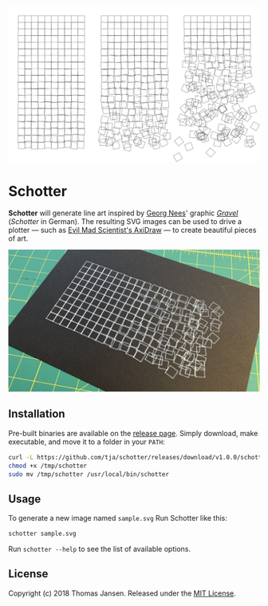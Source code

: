 <p align="center"><img width="800" src="images/header.jpg"></a></p>

# Schotter

**Schotter** will generate line art inspired by [Georg Nees](https://en.wikipedia.org/wiki/Georg_Nees)' graphic
[*Gravel*](https://collections.vam.ac.uk/item/O221321/schotter-print-nees-georg/) (*Schotter* in German). The
resulting SVG images can be used to drive a plotter &mdash; such as [Evil Mad Scientist's
AxiDraw](https://axidraw.com) &mdash; to create beautiful pieces of art.

<p align="center"><img width="800" src="images/axidraw.jpg"></a></p>

## Installation

Pre-built binaries are available on the [release page](https://github.com/tja/schotter/releases/latest). Simply
download, make executable, and move it to a folder in your `PATH`:

```bash
curl -L https://github.com/tja/schotter/releases/download/v1.0.0/schotter-`uname -s`-`uname -m` >/tmp/schotter
chmod +x /tmp/schotter
sudo mv /tmp/schotter /usr/local/bin/schotter
```

## Usage

To generate a new image named `sample.svg` Run Schotter like this:

```bash
schotter sample.svg
```

Run `schotter --help` to see the list of available options.

## License

Copyright (c) 2018 Thomas Jansen. Released under the
[MIT License](https://github.com/tja/schotter/blob/master/LICENSE).
